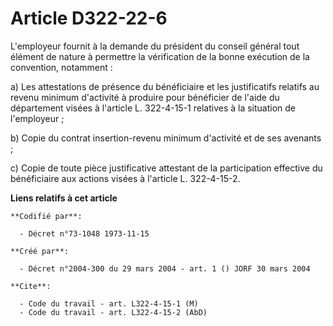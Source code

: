 # Article D322-22-6

L'employeur fournit à la demande du président du conseil général tout élément de nature à permettre la vérification de la
bonne exécution de la convention, notamment :

a) Les attestations de présence du bénéficiaire et les justificatifs relatifs au revenu minimum d'activité à produire pour
bénéficier de l'aide du département visées à l'article L. 322-4-15-1 relatives à la situation de l'employeur ;

b) Copie du contrat insertion-revenu minimum d'activité et de ses avenants ;

c) Copie de toute pièce justificative attestant de la participation effective du bénéficiaire aux actions visées à l'article
L. 322-4-15-2.

**Liens relatifs à cet article**

	**Codifié par**:

	  - Décret n°73-1048 1973-11-15

	**Créé par**:

	  - Décret n°2004-300 du 29 mars 2004 - art. 1 () JORF 30 mars 2004

	**Cite**:

	  - Code du travail - art. L322-4-15-1 (M)
	  - Code du travail - art. L322-4-15-2 (AbD)
